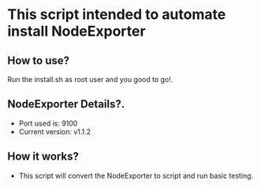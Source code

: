 # This script intended to automate install NodeExporter

## How to use?
Run the install.sh as root user and you good to go!. 

## NodeExporter Details?.
- Port used is: 9100
- Current version: v1.1.2

## How it works?
- This script will convert the NodeExporter to script and run basic testing. 

